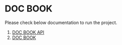 # DOC BOOK

Please check below documentation to run the project.

1. [DOC BOOK API](./client/README.md)
2. [DOC BOOK](./server/README.md)
